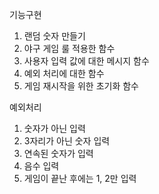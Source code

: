 
기능구현
1. 랜덤 숫자 만들기
2. 야구 게임 룰 적용한 함수
3. 사용자 입력 값에 대한 메시지 함수
4. 예외 처리에 대한 함수
5. 게임 재시작을 위한 초기화 함수

예외처리
1. 숫자가 아닌 입력
2. 3자리가 아닌 숫자 입력
3. 연속된 숫자가 입력
4. 음수 입력
5. 게임이 끝난 후에는 1, 2만 입력
